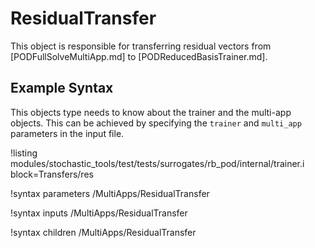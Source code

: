 # ResidualTransfer

This object is responsible for transferring residual vectors from [PODFullSolveMultiApp.md]
to [PODReducedBasisTrainer.md].

## Example Syntax

This objects type needs to know about the trainer and the multi-app objects.
This can be achieved by specifying the `trainer` and `multi_app` parameters in the
input file.

!listing modules/stochastic_tools/test/tests/surrogates/rb_pod/internal/trainer.i block=Transfers/res

!syntax parameters /MultiApps/ResidualTransfer

!syntax inputs /MultiApps/ResidualTransfer

!syntax children /MultiApps/ResidualTransfer
